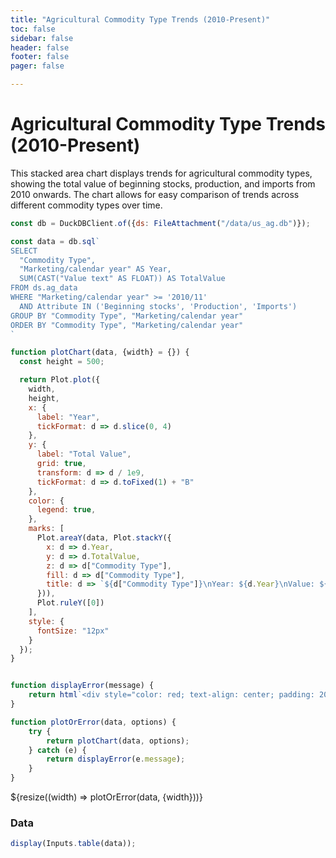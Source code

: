 ```yaml
---
title: "Agricultural Commodity Type Trends (2010-Present)"
toc: false
sidebar: false
header: false
footer: false
pager: false

---
```


# Agricultural Commodity Type Trends (2010-Present)

This stacked area chart displays trends for agricultural commodity types, showing the total value of beginning stocks, production, and imports from 2010 onwards. The chart allows for easy comparison of trends across different commodity types over time.


```js
const db = DuckDBClient.of({ds: FileAttachment("/data/us_ag.db")});
```

```js
const data = db.sql`
SELECT 
  "Commodity Type",
  "Marketing/calendar year" AS Year,
  SUM(CAST("Value text" AS FLOAT)) AS TotalValue
FROM ds.ag_data
WHERE "Marketing/calendar year" >= '2010/11'
  AND Attribute IN ('Beginning stocks', 'Production', 'Imports')
GROUP BY "Commodity Type", "Marketing/calendar year"
ORDER BY "Commodity Type", "Marketing/calendar year"
`
```


```js
function plotChart(data, {width} = {}) {
  const height = 500;

  return Plot.plot({
    width,
    height,
    x: {
      label: "Year",
      tickFormat: d => d.slice(0, 4)
    },
    y: {
      label: "Total Value",
      grid: true,
      transform: d => d / 1e9,
      tickFormat: d => d.toFixed(1) + "B"
    },
    color: {
      legend: true,
    },
    marks: [
      Plot.areaY(data, Plot.stackY({
        x: d => d.Year,
        y: d => d.TotalValue,
        z: d => d["Commodity Type"],
        fill: d => d["Commodity Type"],
        title: d => `${d["Commodity Type"]}\nYear: ${d.Year}\nValue: ${d.TotalValue.toLocaleString()}`
      })),
      Plot.ruleY([0])
    ],
    style: {
      fontSize: "12px"
    }
  });
}


function displayError(message) {
    return html`<div style="color: red; text-align: center; padding: 20px;">Error: ${message}</div>`;
}

function plotOrError(data, options) {
    try {
        return plotChart(data, options);
    } catch (e) {
        return displayError(e.message);
    }
}
```


<div class="grid grid-cols-1">
    <div class="card">
        ${resize((width) => plotOrError(data, {width}))}
    </div>
</div>

### Data

```js
display(Inputs.table(data));
```